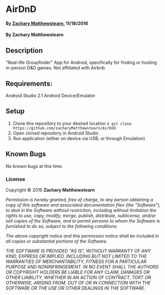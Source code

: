 # AirDnD

#### By [**Zachary Matthewstearn**](https://github.com/zacharyMatthewstearn), 11/18/2016

#### By Zachary Matthewstearn

## Description

"Real-life Groupfinder" App for Android, specifically for finding or hosting in-person D&amp;D games. Not affiliated with Airbnb.

## Requirements:

Android Studio 2.1
Android Device/Emulator

## Setup

1. Clone this repository to your desired location `$ git clone https://github.com/zacharyMatthewstearn/AirDnD`
2. Open cloned repository in Android Studio
4. Run application (either on device via USB, or through Emulation)


## Known Bugs

No known bugs at this time.

### License

Copyright &copy; 2016 **Zachary Matthewstearn**

_Permission is hereby granted, free of charge, to any person obtaining a copy of this software and associated documentation files (the "Software"), to deal in the Software without restriction, including without limitation the rights to use, copy, modify, merge, publish, distribute, sublicense, and/or sell copies of the Software, and to permit persons to whom the Software is furnished to do so, subject to the following conditions:_

_The above copyright notice and this permission notice shall be included in all copies or substantial portions of the Software._

_THE SOFTWARE IS PROVIDED "AS IS", WITHOUT WARRANTY OF ANY KIND, EXPRESS OR IMPLIED, INCLUDING BUT NOT LIMITED TO THE WARRANTIES OF MERCHANTABILITY, FITNESS FOR A PARTICULAR PURPOSE AND NONINFRINGEMENT. IN NO EVENT SHALL THE AUTHORS OR COPYRIGHT HOLDERS BE LIABLE FOR ANY CLAIM, DAMAGES OR OTHER LIABILITY, WHETHER IN AN ACTION OF CONTRACT, TORT OR OTHERWISE, ARISING FROM, OUT OF OR IN CONNECTION WITH THE SOFTWARE OR THE USE OR OTHER DEALINGS IN THE SOFTWARE._
